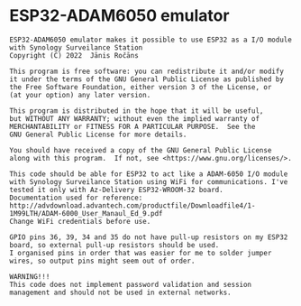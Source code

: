 # ESP32-ADAM6050 emulator
    ESP32-ADAM6050 emulator makes it possible to use ESP32 as a I/O module with Synology Surveilance Station
    Copyright (C) 2022  Jānis Ročāns

    This program is free software: you can redistribute it and/or modify
    it under the terms of the GNU General Public License as published by
    the Free Software Foundation, either version 3 of the License, or
    (at your option) any later version.

    This program is distributed in the hope that it will be useful,
    but WITHOUT ANY WARRANTY; without even the implied warranty of
    MERCHANTABILITY or FITNESS FOR A PARTICULAR PURPOSE.  See the
    GNU General Public License for more details.

    You should have received a copy of the GNU General Public License
    along with this program.  If not, see <https://www.gnu.org/licenses/>.

	This code should be able for ESP32 to act like a ADAM-6050 I/O module with Synology Surveilance Station using WiFi for communications. I've tested it only with Az-Delivery ESP32-WROOM-32 board.
    Documentation used for reference: http://advdownload.advantech.com/productfile/Downloadfile4/1-1M99LTH/ADAM-6000_User_Manaul_Ed_9.pdf
    Change WiFi credentials before use.

    GPIO pins 36, 39, 34 and 35 do not have pull-up resistors on my ESP32 board, so external pull-up resistors should be used.
    I organised pins in order that was easier for me to solder jumper wires, so output pins might seem out of order.

    WARNING!!!
    This code does not implement password validation and session management and should not be used in external networks.
